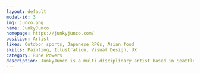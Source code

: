 ```yaml
---
layout: default
modal-id: 3
img: junco.png
name: JunkyJunco
homepage: https://junkyjunco.com/
position: Artist
likes: Outdoor sports, Japanese RPGs, Asian food
skills: Painting, Illustration, Visual Design, UX
category: Rune Powers
description: JunkyJunco is a multi-disciplinary artist based in Seattle, Washington. During the daytime, they're a product designer at Disney. Outside of the office, they're an artist who juggles a variety of mediums and types of projects. 
---
```

